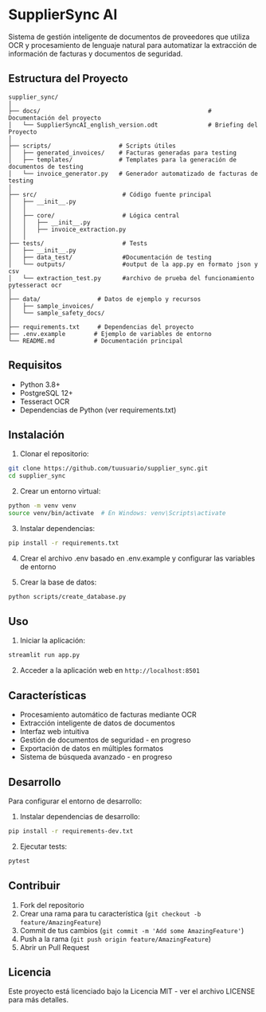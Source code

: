 # SupplierSync AI

Sistema de gestión inteligente de documentos de proveedores que utiliza OCR y procesamiento de lenguaje natural para automatizar la extracción de información de facturas y documentos de seguridad.

## Estructura del Proyecto

``` 
supplier_sync/
│
├── docs/                                               # Documentación del proyecto
│   └── SupplierSyncAI_english_version.odt              # Briefing del Proyecto
│
├── scripts/                   # Scripts útiles
│   ├── generated_invoices/    # Facturas generadas para testing
│   ├── templates/             # Templates para la generación de documentos de testing
│   └── invoice_generator.py   # Generador automatizado de facturas de testing
│
├── src/                        # Código fuente principal
│   ├── __init__.py
│   │
│   ├── core/                   # Lógica central
│   │   ├── __init__.py
│   │   ├── invoice_extraction.py
│   │
├── tests/                      # Tests
│   ├── __init__.py
│   ├── data_test/              #Documentación de testing    
│   └── outputs/                #output de la app.py en formato json y csv
│   └── extraction_test.py      #archivo de prueba del funcionamiento pytesseract ocr  
│
├── data/                # Datos de ejemplo y recursos
│   ├── sample_invoices/
│   └── sample_safety_docs/
│
├── requirements.txt     # Dependencias del proyecto
├── .env.example        # Ejemplo de variables de entorno
└── README.md           # Documentación principal
```

## Requisitos

- Python 3.8+
- PostgreSQL 12+
- Tesseract OCR
- Dependencias de Python (ver requirements.txt)

## Instalación

1. Clonar el repositorio:
```bash
git clone https://github.com/tuusuario/supplier_sync.git
cd supplier_sync
```

2. Crear un entorno virtual:
```bash
python -m venv venv
source venv/bin/activate  # En Windows: venv\Scripts\activate
```

3. Instalar dependencias:
```bash
pip install -r requirements.txt
```

4. Crear el archivo .env basado en .env.example y configurar las variables de entorno

5. Crear la base de datos:
```bash
python scripts/create_database.py
```

## Uso

1. Iniciar la aplicación:
```bash
streamlit run app.py
```

2. Acceder a la aplicación web en `http://localhost:8501`

## Características

- Procesamiento automático de facturas mediante OCR
- Extracción inteligente de datos de documentos
- Interfaz web intuitiva
- Gestión de documentos de seguridad - en progreso
- Exportación de datos en múltiples formatos
- Sistema de búsqueda avanzado - en progreso

## Desarrollo

Para configurar el entorno de desarrollo:

1. Instalar dependencias de desarrollo:
```bash
pip install -r requirements-dev.txt
```

2. Ejecutar tests:
```bash
pytest
```

## Contribuir

1. Fork del repositorio
2. Crear una rama para tu característica (`git checkout -b feature/AmazingFeature`)
3. Commit de tus cambios (`git commit -m 'Add some AmazingFeature'`)
4. Push a la rama (`git push origin feature/AmazingFeature`)
5. Abrir un Pull Request

## Licencia

Este proyecto está licenciado bajo la Licencia MIT - ver el archivo LICENSE para más detalles.
